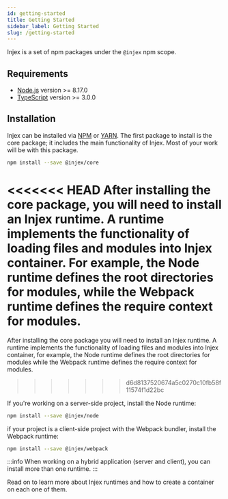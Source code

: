 ```yaml
---
id: getting-started
title: Getting Started
sidebar_label: Getting Started
slug: /getting-started
---
```


Injex is a set of npm packages under the `@injex` npm scope.

## Requirements

- [Node.js](https://nodejs.org/en/) version >= 8.17.0
- [TypeScript](https://www.typescriptlang.org/) version >= 3.0.0

## Installation

Injex can be installed via [NPM](https://www.npmjs.com/) or [YARN](https://yarnpkg.com/). The first package to install is the core package; it includes the main functionality of Injex. Most of your work will be with this package.

```bash npm2yarn
npm install --save @injex/core
```

<<<<<<< HEAD
After installing the core package, you will need to install an Injex runtime. A runtime implements the functionality of loading files and modules into Injex container. For example, the Node runtime defines the root directories for modules, while the Webpack runtime defines the require context for modules.
=======
After installing the core package you will need to install an Injex runtime. A runtime implements the functionality of loading files and modules into Injex container, for example, the Node runtime defines the root directories for modules while the Webpack runtime defines the require context for modules.
>>>>>>> d6d8137520674a5c0270c10fb58f11574f1d22bc

If you're working on a server-side project, install the Node runtime:

```bash npm2yarn
npm install --save @injex/node
```

if your project is a client-side project with the Webpack bundler, install the Webpack runtime:

```bash npm2yarn
npm install --save @injex/webpack
```

:::info
When working on a hybrid application (server and client), you can install more than one runtime.
:::

Read on to learn more about Injex runtimes and how to create a container on each one of them.
